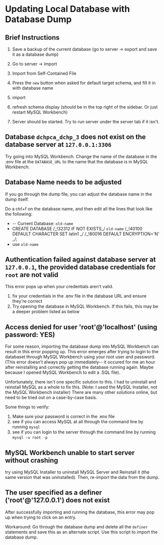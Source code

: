 # Updating Local Database with Database Dump

## Brief Instructions

1. Save a backup of the current database (go to server -> export and save it as a database dump)

2. Go to server -> import

3. Import from Self-Contained File

4. Press the `new` button when asked for default target schema, and fill it in with database name

5. import

6. refresh schema display (should be in the top right of the sidebar. Or just restart MySQL Workbench)

7. Server should be started. Try to run server under the server tab if it isn't.

## Database `dchpca_dchp_3` does not exist on the database server at `127.0.0.1:3306`

Try going into MySQL Workbench. Change the name of the database in the .env file at the `DATABASE_URL` to the name that the database is in MySQL Workbench.

## Database Name needs to be adjusted

If you go through the dump file, you can adjust the database name in the dump itself.

Do a ctrl+f on the database name, and then edit all the lines that look like the following:

- -- Current Database: `old-name`
- CREATE DATABASE /\_!32312 IF NOT EXISTS\_/ `old-name` /\_!40100 DEFAULT CHARACTER SET latin1 \_/ /\_!80016 DEFAULT ENCRYPTION='N' \_/;
- use `old-name`

## Authentication failed against database server at `127.0.0.1`, the provided database credentials for `root` are not valid

This error pops up when your credentials aren't valid.

1. fix your credentials in the .env file in the database URL and ensure they're correct
2. Try opening the database in MySQL Workbench. If this fails, this may be a deeper problem listed as below

## Access denied for user 'root'@'localhost' (using password: YES)

For some reason, importing the database dump into MySQL Workbench can result in this error popping up. This error emerges after trying to login to the databaset through MySQL Workbench using your root user and password. (This error doesn't always pop up immediately-- it occured for me an hour after reinstalling and correctly getting the database running again. Maybe because I opened MySQL Workbench to edit a .SQL file).

Unfortunately, there isn't one specific solution to this. I had to uninstall and reinstall MySQL as a whole to fix this. (Note: I used the MySQL Installer, not the MySQL Workbench installer) There are many other solutions online, but need to be tried out on a case-by-case basis.

Some things to verify:

1. Make sure your password is correct in the .env file
2. see if you can access MySQL at all through the command line by running `mysql`
3. see if you can login to the server through the command line by running `mysql -u root -p`

## MySQL Workbench unable to start server without crashing

try using MySQL Installer to uninstall MySQL Server and Reinstall it (the same version that was uninstalled). Then, re-import the data from the dump.

## The user specified as a definer ('root'@'127.0.0.1') does not exist

After successfully importing and running the database, this error may pop up when trying to click on an entry.

Workaround: Go through the database dump and delete all the `definer` statements and save this as an alternate script. Use this script to import the database dump.
